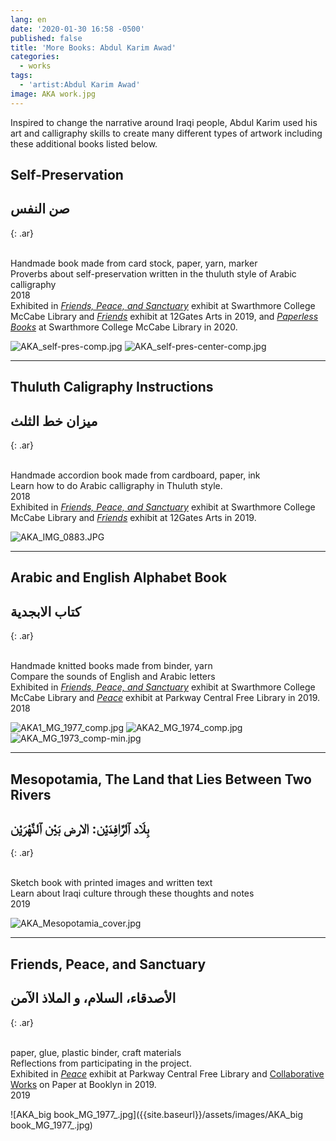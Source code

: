 ```yaml
---
lang: en
date: '2020-01-30 16:58 -0500'
published: false
title: 'More Books: Abdul Karim Awad'
categories:
  - works
tags:
  - 'artist:Abdul Karim Awad'
image: AKA work.jpg
---
```

Inspired to change the narrative around Iraqi people, Abdul Karim used his art and calligraphy skills to create many different types of artwork including these additional books listed below.

## **Self-Preservation**

## **صن النفس**
{: .ar}

<br/>Handmade book made from card stock, paper, yarn, marker 
<br/>Proverbs about self-preservation written in the thuluth style of Arabic calligraphy
<br/>2018
<br/>Exhibited in [_Friends, Peace, and Sanctuary_](http://fps.swarthmore.edu/exhibitions/exhibit:swarthmore/swarthmore/) exhibit at Swarthmore College McCabe Library and [_Friends_](http://fps.swarthmore.edu/exhibitions/exhibit:twelve%20gates/friends/) exhibit at 12Gates Arts in 2019, and [_Paperless Books_](https://www.burbio.com/states/Pennsylvania/Swarthmore/swarthmore-college-featured-events/Exhibition:-Paperless-Artists%E2%80%99-Books-in-the-Collection-180450161%E2%80%9C%3E%20%20%20%20%3Cmeta%20charset=) at Swarthmore College McCabe Library in 2020.


![AKA_self-pres-comp.jpg]({{site.baseurl}}/assets/images/AKA_self-pres-comp.jpg)
![AKA_self-pres-center-comp.jpg]({{site.baseurl}}/assets/images/AKA_self-pres-center-comp.jpg)


<hr/>


## **Thuluth Caligraphy Instructions**

## **ميزان خط الثلث**
{: .ar}

<br/>Handmade accordion book made from cardboard, paper, ink 
<br/>Learn how to do Arabic calligraphy in Thuluth style.
<br/>2018
<br/>Exhibited in [_Friends, Peace, and Sanctuary_](http://fps.swarthmore.edu/exhibitions/exhibit:swarthmore/swarthmore/) exhibit at Swarthmore College McCabe Library and [_Friends_](http://fps.swarthmore.edu/exhibitions/exhibit:twelve%20gates/friends/) exhibit at 12Gates Arts in 2019.


![AKA_IMG_0883.JPG]({{site.baseurl}}/assets/images/AKA_IMG_0883.JPG)


<hr/>


## **Arabic and English Alphabet Book**

## **كتاب الابجدية**
{: .ar}

<br/>Handmade knitted books made from binder, yarn 
<br/>Compare the sounds of English and Arabic letters
<br/>Exhibited in [_Friends, Peace, and Sanctuary_](http://fps.swarthmore.edu/exhibitions/exhibit:swarthmore/swarthmore/) exhibit at Swarthmore College McCabe Library and [_Peace_](http://fps.swarthmore.edu/exhibitions/exhibit:free%20library/peace/) exhibit at Parkway Central Free Library in 2019.
<br/>2018

![AKA1_MG_1977_comp.jpg]({{site.baseurl}}/assets/images/AKA1_MG_1977_comp.jpg)
![AKA2_MG_1974_comp.jpg]({{site.baseurl}}/assets/images/AKA2_MG_1974_comp.jpg)
![AKA_MG_1973_comp-min.jpg]({{site.baseurl}}/assets/images/AKA_MG_1973_comp-min.jpg)


<hr/>


## **Mesopotamia, The Land that Lies Between Two Rivers**

## **بِلَاد ٱلرَّافِدَيْن: الارض بَيْن ٱلنَّهْرَيْن**
{: .ar}

<br/>Sketch book with printed images and written text
<br/>Learn about Iraqi culture through these thoughts and notes
<br/>2019

![AKA_Mesopotamia_cover.jpg]({{site.baseurl}}/assets/images/AKA_Mesopotamia_cover.jpg)


<hr/>


## **Friends, Peace, and Sanctuary**

## **الأصدقاء، السلام، و الملاذ الآمن**
{: .ar}

<br/>paper, glue, plastic binder, craft materials
<br/>Reflections from participating in the project.
<br/>Exhibited in [_Peace_](http://fps.swarthmore.edu/exhibitions/exhibit:free%20library/peace/) exhibit at Parkway Central Free Library and [Collaborative Works](http://fps.swarthmore.edu/exhibitions/exhibit:booklyn/september-27-october-26-2019/) on Paper at Booklyn in 2019.
<br/>2019

![AKA_big book_MG_1977_.jpg]({{site.baseurl}}/assets/images/AKA_big book_MG_1977_.jpg)


